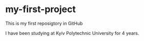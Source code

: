 # my-first-project
This is my first reposigtory in GitHub

I have been studying at Kyiv Polytechnic University for 4 years.
